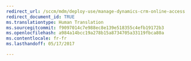 ```yaml
---
redirect_url: /sccm/mdm/deploy-use/manage-dynamics-crm-online-access
redirect_document_id: TRUE
ms.translationtype: Human Translation
ms.sourcegitcommit: f9097014c7e988ec8e139e518355c4efb19172b3
ms.openlocfilehash: a984a14bcc19a278b15a8734705a33119fbca80a
ms.contentlocale: fr-fr
ms.lasthandoff: 05/17/2017

---
```


